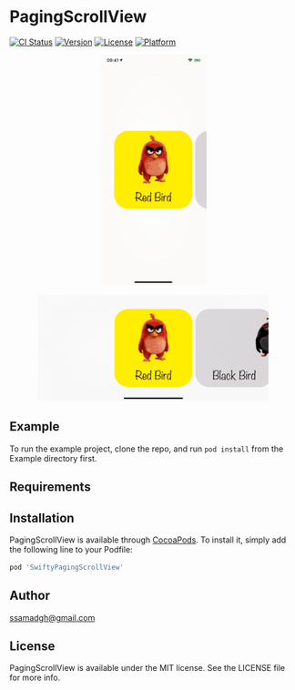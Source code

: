 # PagingScrollView

[![CI Status](https://img.shields.io/travis/ssamadgh@gmail.com/PagingScrollView.svg?style=flat)](https://travis-ci.org/ssamadgh@gmail.com/PagingScrollView)
[![Version](https://img.shields.io/cocoapods/v/SwiftyPagingScrollView.svg?style=flat)](https://cocoapods.org/pods/SwiftyPagingScrollView)
[![License](https://img.shields.io/cocoapods/l/SwiftyPagingScrollView.svg?style=flat)](https://cocoapods.org/pods/SwiftyPagingScrollView)
[![Platform](https://img.shields.io/cocoapods/p/SwiftyPagingScrollView.svg?style=flat)](https://cocoapods.org/pods/SwiftyPagingScrollView)

<p align="center"><img src="DemoImages/Portrait.gif" width="187" height="405"/>
<p align="center"><img src="DemoImages/landscape.gif" width="405" height="187"/>

## Example

To run the example project, clone the repo, and run `pod install` from the Example directory first.

## Requirements

## Installation

PagingScrollView is available through [CocoaPods](https://cocoapods.org). To install
it, simply add the following line to your Podfile:

```ruby
pod 'SwiftyPagingScrollView'
```

## Author

ssamadgh@gmail.com

## License

PagingScrollView is available under the MIT license. See the LICENSE file for more info.
